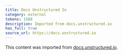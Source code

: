 ```yaml
---
title: Docs Unstructured Io
category: external
tokens: 1588
description: Imported from docs.unstructured.io
has_full: true
source_url: https://docs.unstructured.io
---
```


This content was imported from [docs.unstructured.io](https://docs.unstructured.io).
